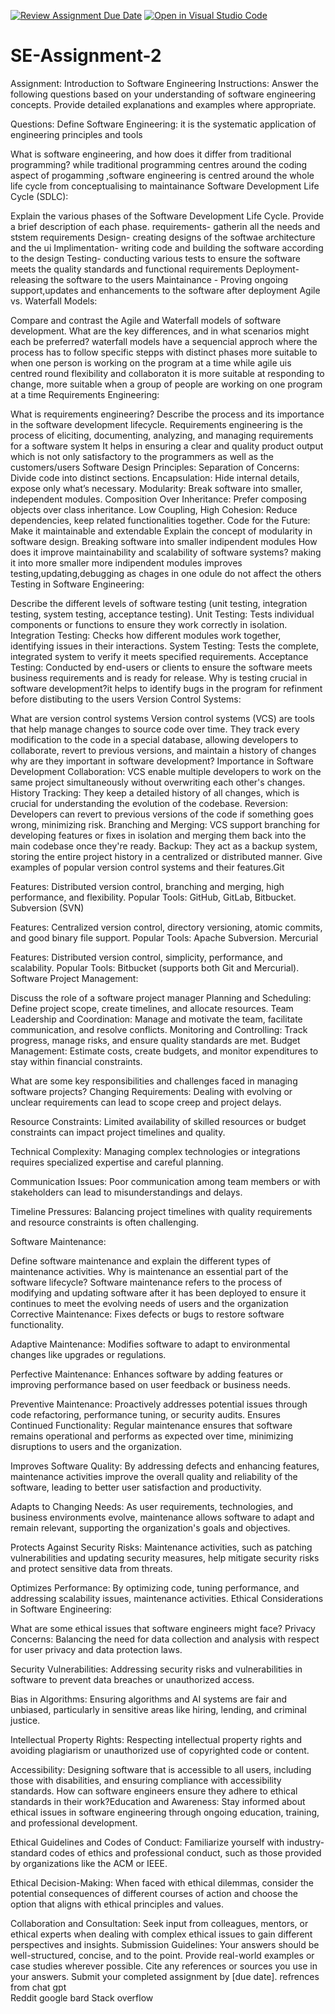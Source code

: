 [![Review Assignment Due Date](https://classroom.github.com/assets/deadline-readme-button-24ddc0f5d75046c5622901739e7c5dd533143b0c8e959d652212380cedb1ea36.svg)](https://classroom.github.com/a/-ucQIGTc)
[![Open in Visual Studio Code](https://classroom.github.com/assets/open-in-vscode-718a45dd9cf7e7f842a935f5ebbe5719a5e09af4491e668f4dbf3b35d5cca122.svg)](https://classroom.github.com/online_ide?assignment_repo_id=15244103&assignment_repo_type=AssignmentRepo)
# SE-Assignment-2
Assignment: Introduction to Software Engineering
Instructions:
Answer the following questions based on your understanding of software engineering concepts. Provide detailed explanations and examples where appropriate.

Questions:
Define Software Engineering: it is the systematic application of engineering principles and tools

What is software engineering, and how does it differ from traditional programming? while traditional programming centres around the coding aspect of progamming ,software engineering is centred around the whole life cycle from conceptualising to maintainance
Software Development Life Cycle (SDLC):

Explain the various phases of the Software Development Life Cycle. Provide a brief description of each phase.
requirements- gatherin all the needs and ststem requirements
Design- creating designs of the softwae architecture and the ui
Implimentation- writing code and building the software according to the design
Testing- conducting various tests to ensure the software meets the quality standards and functional requirements
Deployment- releasing the software to the users
Maintainance - Proving ongoing support,updates and enhancements to the software after deployment
Agile vs. Waterfall Models:

Compare and contrast the Agile and Waterfall models of software development. What are the key differences, and in what scenarios might each be preferred?
waterfall models have a sequencial approch where the process has to follow specific stepps with distinct phases more suitable to when one person is working on the program at a time while agile uis centred round flexibility and collaboraton it is more suitable at responding to change, more suitable when a group of people are working on one program at a time
Requirements Engineering:

What is requirements engineering? Describe the process and its importance in the software development lifecycle.
Requirements engineering is the process of eliciting, documenting, analyzing, and managing requirements for a software system
It helps in ensuring a clear and quality product output which is not only satisfactory to the programmers as well as the customers/users 
Software Design Principles:
Separation of Concerns: Divide code into distinct sections.
Encapsulation: Hide internal details, expose only what’s necessary.
Modularity: Break software into smaller, independent modules.
Composition Over Inheritance: Prefer composing objects over class inheritance.
Low Coupling, High Cohesion: Reduce dependencies, keep related functionalities together.
Code for the Future: Make it maintainable and extendable
Explain the concept of modularity in software design.
Breaking software into smaller indipendent modules 
 How does it improve maintainability and scalability of software systems?
 making it into more smaller more indipendent modules improves testing,updating,debugging as chages in one odule do not affect the others
Testing in Software Engineering:

Describe the different levels of software testing (unit testing, integration testing, system testing, acceptance testing).
Unit Testing: Tests individual components or functions to ensure they work correctly in isolation.
Integration Testing: Checks how different modules work together, identifying issues in their interactions.
System Testing: Tests the complete, integrated system to verify it meets specified requirements.
Acceptance Testing: Conducted by end-users or clients to ensure the software meets business requirements and is ready for release.
 Why is testing crucial in software development?it helps to identify bugs in the program for refinment before distibuting to the users
Version Control Systems:

What are version control systems
Version control systems (VCS) are tools that help manage changes to source code over time. They track every modification to the code in a special database, allowing developers to collaborate, revert to previous versions, and maintain a history of changes
why are they important in software development? Importance in Software Development
Collaboration: VCS enable multiple developers to work on the same project simultaneously without overwriting each other's changes.
History Tracking: They keep a detailed history of all changes, which is crucial for understanding the evolution of the codebase.
Reversion: Developers can revert to previous versions of the code if something goes wrong, minimizing risk.
Branching and Merging: VCS support branching for developing features or fixes in isolation and merging them back into the main codebase once they're ready.
Backup: They act as a backup system, storing the entire project history in a centralized or distributed manner.
Give examples of popular version control systems and their features.Git

Features: Distributed version control, branching and merging, high performance, and flexibility.
Popular Tools: GitHub, GitLab, Bitbucket.
Subversion (SVN)

Features: Centralized version control, directory versioning, atomic commits, and good binary file support.
Popular Tools: Apache Subversion.
Mercurial

Features: Distributed version control, simplicity, performance, and scalability.
Popular Tools: Bitbucket (supports both Git and Mercurial).
Software Project Management:

Discuss the role of a software project manager 
Planning and Scheduling: Define project scope, create timelines, and allocate resources.
Team Leadership and Coordination: Manage and motivate the team, facilitate communication, and resolve conflicts.
Monitoring and Controlling: Track progress, manage risks, and ensure quality standards are met.
Budget Management: Estimate costs, create budgets, and monitor expenditures to stay within financial constraints.


 What are some key responsibilities and challenges faced in managing software projects?
 Changing Requirements: Dealing with evolving or unclear requirements can lead to scope creep and project delays.

Resource Constraints: Limited availability of skilled resources or budget constraints can impact project timelines and quality.

Technical Complexity: Managing complex technologies or integrations requires specialized expertise and careful planning.

Communication Issues: Poor communication among team members or with stakeholders can lead to misunderstandings and delays.

Timeline Pressures: Balancing project timelines with quality requirements and resource constraints is often challenging.



Software Maintenance:

Define software maintenance and explain the different types of maintenance activities. Why is maintenance an essential part of the software lifecycle?
Software maintenance refers to the process of modifying and updating software after it has been deployed to ensure it continues to meet the evolving needs of users and the organization
Corrective Maintenance: Fixes defects or bugs to restore software functionality.

Adaptive Maintenance: Modifies software to adapt to environmental changes like upgrades or regulations.

Perfective Maintenance: Enhances software by adding features or improving performance based on user feedback or business needs.

Preventive Maintenance: Proactively addresses potential issues through code refactoring, performance tuning, or security audits.
Ensures Continued Functionality: Regular maintenance ensures that software remains operational and performs as expected over time, minimizing disruptions to users and the organization.

Improves Software Quality: By addressing defects and enhancing features, maintenance activities improve the overall quality and reliability of the software, leading to better user satisfaction and productivity.

Adapts to Changing Needs: As user requirements, technologies, and business environments evolve, maintenance allows software to adapt and remain relevant, supporting the organization's goals and objectives.

Protects Against Security Risks: Maintenance activities, such as patching vulnerabilities and updating security measures, help mitigate security risks and protect sensitive data from threats.

Optimizes Performance: By optimizing code, tuning performance, and addressing scalability issues, maintenance activities.
Ethical Considerations in Software Engineering:

What are some ethical issues that software engineers might face?
Privacy Concerns: Balancing the need for data collection and analysis with respect for user privacy and data protection laws.

Security Vulnerabilities: Addressing security risks and vulnerabilities in software to prevent data breaches or unauthorized access.

Bias in Algorithms: Ensuring algorithms and AI systems are fair and unbiased, particularly in sensitive areas like hiring, lending, and criminal justice.

Intellectual Property Rights: Respecting intellectual property rights and avoiding plagiarism or unauthorized use of copyrighted code or content.

Accessibility: Designing software that is accessible to all users, including those with disabilities, and ensuring compliance with accessibility standards.
 How can software engineers ensure they adhere to ethical standards in their work?Education and Awareness: Stay informed about ethical issues in software engineering through ongoing education, training, and professional development.

Ethical Guidelines and Codes of Conduct: Familiarize yourself with industry-standard codes of ethics and professional conduct, such as those provided by organizations like the ACM or IEEE.

Ethical Decision-Making: When faced with ethical dilemmas, consider the potential consequences of different courses of action and choose the option that aligns with ethical principles and values.

Collaboration and Consultation: Seek input from colleagues, mentors, or ethical experts when dealing with complex ethical issues to gain different perspectives and insights.
Submission Guidelines:
Your answers should be well-structured, concise, and to the point.
Provide real-world examples or case studies wherever possible.
Cite any references or sources you use in your answers.
Submit your completed assignment by [due date].
refrences from chat gpt     
                Reddit
                google bard
                Stack overflow
